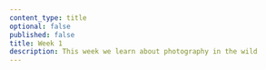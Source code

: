 ```yaml
---
content_type: title
optional: false
published: false
title: Week 1
description: This week we learn about photography in the wild
---
```


